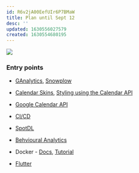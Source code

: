 ```yaml
---
id: R6v2jA00EefUIr6P7BMaW
title: Plan until Sept 12
desc: ''
updated: 1630556027579
created: 1630554680195
---
```

![](/assets/images/2021-09-02-09-21-22.png)

### Entry points 
* [GAnalytics](https://support.google.com/analytics/answer/1008080?hl=en#zippy=%2Cin-this-article), [Snowplow](https://towardsdatascience.com/what-is-snowplow-and-do-i-need-it-cbe30fcb302b) 
* [Calendar Skins](https://www.webdesignerdepot.com/2012/04/integrating-google-calendar-with-your-website/), [Styling using the Calendar API](https://stackoverflow.com/questions/49306347/how-to-customize-google-calendar-with-css#:~:text=Google%20Calendar%20exposes%20its%20APIs.%20They%20are%20available%20here%20and%20these%20are%20the%20same%20APIs%20used%20to%20customize%20the%20layout%20for%20android%20Calendar%20app.)
* [Google Calendar API](https://developers.google.com/calendar/api/v3/reference/events) 
* [CI/CD](https://youtu.be/WTofttoD2xg)

* [SpotDL](https://github.com/schollz/spotifydownload) 
* [Behvioural Analytics](https://www.patrick-wied.at/static/heatmapjs/)
* Docker - [Docs](https://docs.docker.com/get-started/), [Tutorial](https://youtu.be/3c-iBn73dDE)
* [Flutter](https://youtu.be/j-LOab_PzzU) 
